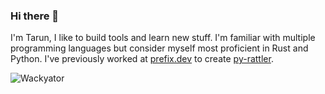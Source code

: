 ### Hi there 👋

I'm Tarun, I like to build tools and learn new stuff.
I'm familiar with multiple programming languages but consider myself most proficient in Rust and Python. 
I've previously worked at [prefix.dev](https://prefix.dev) to create [py-rattler](https://anaconda.org/conda-forge/py-rattler). 

<p align="left">
  <img
    src="https://komarev.com/ghpvc/?username=Wackyator"
    alt="Wackyator"
  />
</p>
